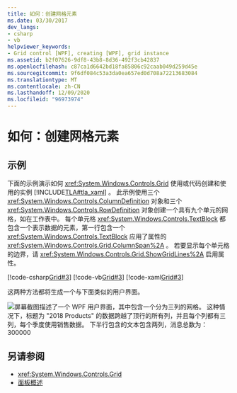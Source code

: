 ```yaml
---
title: 如何：创建网格元素
ms.date: 03/30/2017
dev_langs:
- csharp
- vb
helpviewer_keywords:
- Grid control [WPF], creating [WPF], grid instance
ms.assetid: b2f07626-9df8-43b8-8d36-492f3cb42837
ms.openlocfilehash: c87ca1d6642bd18fa85806c92caab049d259d45e
ms.sourcegitcommit: 9f6df084c53a3da0ea657ed0d708a72213683084
ms.translationtype: MT
ms.contentlocale: zh-CN
ms.lasthandoff: 12/09/2020
ms.locfileid: "96973974"
---
```

# <a name="how-to-create-a-grid-element"></a>如何：创建网格元素
## <a name="example"></a>示例  
 下面的示例演示如何 <xref:System.Windows.Controls.Grid> 使用或代码创建和使用的实例 [!INCLUDE[TLA#tla_xaml](../../../includes/tlasharptla-xaml-md.md)] 。 此示例使用三个 <xref:System.Windows.Controls.ColumnDefinition> 对象和三个 <xref:System.Windows.Controls.RowDefinition> 对象创建一个具有九个单元的网格，如在工作表中。 每个单元格 <xref:System.Windows.Controls.TextBlock> 都包含一个表示数据的元素，第一行包含一个 <xref:System.Windows.Controls.TextBlock> 应用了属性的 <xref:System.Windows.Controls.Grid.ColumnSpan%2A> 。 若要显示每个单元格的边界，请 <xref:System.Windows.Controls.Grid.ShowGridLines%2A> 启用属性。  
  
 [!code-csharp[Grid#3](~/samples/snippets/csharp/VS_Snippets_Wpf/Grid/CSharp/Grid_Code.cs#3)]
 [!code-vb[Grid#3](~/samples/snippets/visualbasic/VS_Snippets_Wpf/Grid/VisualBasic/grid_vb.vb#3)]
 [!code-xaml[Grid#3](~/samples/snippets/xaml/VS_Snippets_Wpf/Grid/XAML/default.xaml#3)]  
  
  这两种方法都将生成一个与下面类似的用户界面。

  ![屏幕截图描述了一个 WPF 用户界面，其中包含一个分为三列的网格。  这种情况下，标题为 "2018 Products" 的数据跨越了顶行的所有列，并且每个列都有三列，每个季度使用销售数据。  下半行包含的文本包含两列，消息总数为：300000](././media/how-to-create-a-grid-element/how-to-create-a-grid-element.png)
## <a name="see-also"></a>另请参阅

- <xref:System.Windows.Controls.Grid>
- [面板概述](panels-overview.md)
